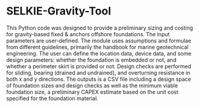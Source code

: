 # SELKIE-Gravity-Tool
This Python code was designed to provide a preliminary sizing and costing for gravity-based fixed & anchors offshore foundations. The input parameters are user-defined. The module uses assumptions and formulae from different guidelines, primarily the handbook for marine geotechnical engineering. The user can define the location data, device data, and some design parameters: whether the foundation is embedded or not, and whether a perimeter skirt is provided or not.
Design checks are performed for sliding, bearing (drained and undrained), and overturning resistance in both x and y directions. The outputs is a CSV file including a design space of foundation sizes and design checks as well as the minimum viable foundation size, a preliminary CAPEX estimate based on the unit cost specified for the foundation material.
